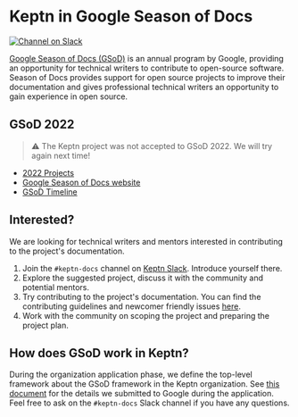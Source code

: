 # Keptn in Google Season of Docs

[![Channel on Slack](https://img.shields.io/badge/Slack-%23keptn--docs-green)](https://keptn.sh/community/#slack)

[Google Season of Docs (GSoD)](https://developers.google.com/season-of-docs) is an annual program by Google, providing an opportunity for technical writers to contribute to open-source software.
Season of Docs provides support for open source projects to improve their documentation and gives professional technical writers an opportunity to gain experience in open source.

## GSoD 2022

> :warning: The Keptn project was not accepted to GSoD 2022.
> We will try again next time!

- [2022 Projects](./2022/project-ideas.md)
- [Google Season of Docs website](https://developers.google.com/season-of-docs)
- [GSoD Timeline](https://developers.google.com/season-of-docs/docs/timeline)

## Interested?

We are looking for technical writers and mentors
interested in contributing to the project's documentation.

1. Join the `#keptn-docs` channel on [Keptn Slack](https://keptn.sh/community/#slack).
   Introduce yourself there.   
2. Explore the suggested project,
   discuss it with the community and potential mentors.
3. Try contributing to the project's documentation.
   You can find the contributing guidelines and newcomer friendly issues
   [here](https://keptn.sh/community/contributing/#contributing-to-keptn-documentation).
4. Work with the community on scoping the project and preparing the project plan.

## How does GSoD work in Keptn?

During the organization application phase,
we define the top-level framework about the GSoD framework in the Keptn organization.
See [this document](https://docs.google.com/document/d/154zrnkUdUhyWyDB-Gs123JvbiYPb-zQDLaV2Oe0PC8A/edit#heading=h.pk727mf7rc6y) for the details
we submitted to Google during the application.
Feel free to ask on the `#keptn-docs` Slack channel if you have any questions.
